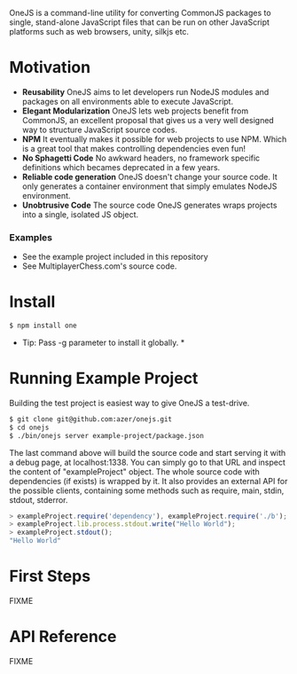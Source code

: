 OneJS is a command-line utility for converting CommonJS packages to single, stand-alone JavaScript
files that can be run on other JavaScript platforms such as web browsers, unity, silkjs etc.

# Motivation
* **Reusability** OneJS aims to let developers run NodeJS modules and packages on all environments able to execute JavaScript.
* **Elegant Modularization** OneJS lets web projects benefit from CommonJS, an excellent proposal that gives us a very well designed way to structure JavaScript source codes.
* **NPM** It eventually makes it possible for web projects to use NPM. Which is a great tool that makes controlling dependencies even fun!
* **No Sphagetti Code** No awkward headers, no framework specific definitions which becames deprecated in a few years.
* **Reliable code generation** OneJS doesn't change your source code. It only generates a container environment that simply emulates NodeJS environment.
* **Unobtrusive Code** The source code OneJS generates wraps projects into a single, isolated JS object.

### Examples
* See the example project included in this repository
* See MultiplayerChess.com's source code. 

# Install
```bash
$ npm install one
```

* Tip: Pass -g parameter to install it globally. *

# Running Example Project
Building the test project is easiest way to give OneJS a test-drive. 

```bash
$ git clone git@github.com:azer/onejs.git
$ cd onejs
$ ./bin/onejs server example-project/package.json
```

The last command above will build the source code and start serving it with a debug page, at localhost:1338.
You can simply go to that URL and inspect the content of "exampleProject" object. The whole source code with 
dependencies (if exists) is wrapped by it. It also provides an external API for the possible clients, containing some methods 
such as require, main, stdin, stdout, stderror. 

```javascript
> exampleProject.require('dependency'), exampleProject.require('./b');
> exampleProject.lib.process.stdout.write("Hello World");
> exampleProject.stdout();
"Hello World"
```

# First Steps
FIXME

# API Reference
FIXME
